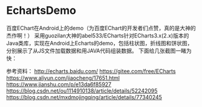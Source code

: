 # EchartsDemo
百度EChart在Android上的demo（为百度EChart的开发者们点赞，真的是大神的杰作啊！）
采用guozilan大神的abel533/ECharts针对ECharts3.x(2.x)版本的Java类库，实现在Android上Echarts的demo，包括柱状图，折线图和饼状图，分别展示了从JS文件加载数据和用JAVA代码组装数据。
下面给几张截图一睹为快：

参考资料：
http://echarts.baidu.com/
https://gitee.com/free/ECharts
https://www.aliyun.com/jiaocheng/17651.html
https://www.jianshu.com/p/e13da6f85927
https://blog.csdn.net/ou1114910138/article/details/52242095
https://blog.csdn.net/mxdmojingqing/article/details/77340245
